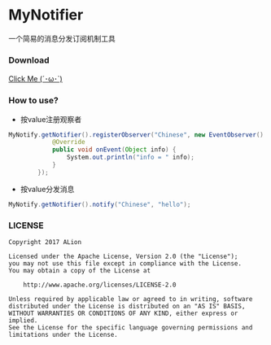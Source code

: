 # MyNotifier
一个简易的消息分发订阅机制工具 

### Download
[Click Me (´･ω･`)](https://raw.githubusercontent.com/AlionSSS/MyNotifier/master/src/lib/MyNotifier.jar)

### How to use?
- 按value注册观察者
```java
MyNotify.getNotifier().registerObserver("Chinese", new EventObserver() {
            @Override
            public void onEvent(Object info) {
                System.out.println("info = " info);
            }
        });
```
- 按value分发消息
```java
MyNotify.getNotifier().notify("Chinese", "hello");
```

### LICENSE
```
Copyright 2017 ALion

Licensed under the Apache License, Version 2.0 (the "License");
you may not use this file except in compliance with the License.
You may obtain a copy of the License at

	http://www.apache.org/licenses/LICENSE-2.0

Unless required by applicable law or agreed to in writing, software
distributed under the License is distributed on an "AS IS" BASIS,
WITHOUT WARRANTIES OR CONDITIONS OF ANY KIND, either express or implied.
See the License for the specific language governing permissions and
limitations under the License.
```
